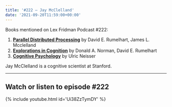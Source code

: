 ```yaml
---
title: '#222 – Jay McClelland'
date: '2021-09-20T11:59:00+00:00'
---
```


Books mentioned on Lex Fridman Podcast #222:

1. <b><a href="https://amzn.to/3GEbovU" target="_blank" rel="sponsored noopener noreferrer">Parallel Distributed Processing</a></b> by David E. Rumelhart, James L. Mcclelland
2. <b><a href="https://amzn.to/3HrZNBB" target="_blank" rel="sponsored noopener noreferrer">Explorations in Cognition</a></b> by Donald A. Norman, David E. Rumelhart
3. <b><a href="https://amzn.to/3XVksDp" target="_blank" rel="sponsored noopener noreferrer">Cognitive Psychology</a></b> by Ulric Neisser

<!--more-->

Jay McClelland is a cognitive scientist at Stanford.

- - - - - -

## Watch or listen to episode #222

{% include youtube.html id='Ui38ZzTymDY' %}